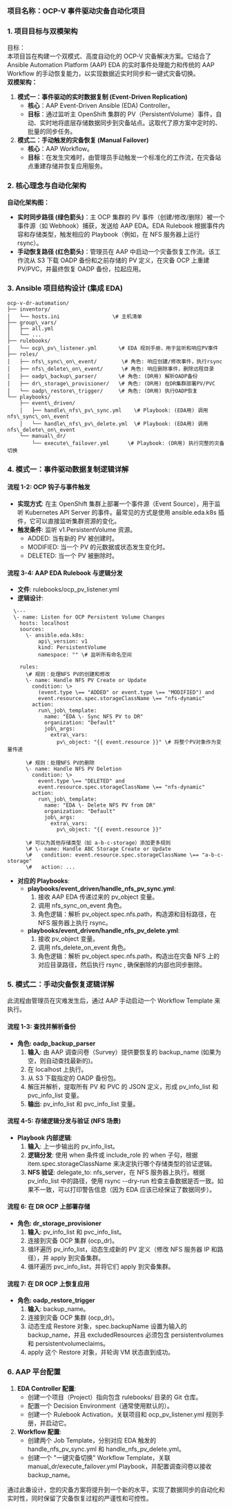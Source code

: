 ### 项目名称：OCP-V 事件驱动灾备自动化项目

### **1\. 项目目标与双模架构**

目标：  
本项目旨在构建一个双模式、高度自动化的 OCP-V 灾备解决方案。它结合了 Ansible Automation Platform (AAP) EDA 的实时事件处理能力和传统的 AAP Workflow 的手动恢复能力，以实现数据近实时同步和一键式灾备切换。  
**双模架构：**

1. **模式一：事件驱动的实时数据复制 (Event-Driven Replication)**  
   * **核心**：AAP Event-Driven Ansible (EDA) Controller。  
   * **目标**：通过监听主 OpenShift 集群的 PV（PersistentVolume）事件，自动、实时地将底层存储数据同步到灾备站点。这取代了原方案中定时的、批量的同步任务。  
2. **模式二：手动触发的灾备恢复 (Manual Failover)**  
   * **核心**：AAP Workflow。  
   * **目标**：在发生灾难时，由管理员手动触发一个标准化的工作流，在灾备站点重建存储并恢复应用服务。

### **2\. 核心理念与自动化架构**

**自动化架构图：**

* **实时同步路径 (绿色箭头)**：主 OCP 集群的 PV 事件（创建/修改/删除）被一个事件源（如 Webhook）捕获，发送给 AAP EDA。EDA Rulebook 根据事件内容和存储类型，触发相应的 Playbook（例如，在 NFS 服务器上运行 rsync）。  
* **手动恢复路径 (红色箭头)**：管理员在 AAP 中启动一个灾备恢复工作流。该工作流从 S3 下载 OADP 备份和之前存储的 PV 定义，在灾备 OCP 上重建 PV/PVC，并最终恢复 OADP 备份，拉起应用。

### **3\. Ansible 项目结构设计 (集成 EDA)**
```
ocp-v-dr-automation/  
├── inventory/  
│   └── hosts.ini                 \# 主机清单  
├── group\_vars/  
│   ├── all.yml  
│   └── ...  
├── rulebooks/  
│   └── ocp\_pv\_listener.yml       \# EDA 规则手册，用于监听和响应PV事件  
├── roles/  
│   ├── nfs\_sync\_on\_event/        \# 角色: 响应创建/修改事件，执行rsync  
│   ├── nfs\_delete\_on\_event/      \# 角色: 响应删除事件，删除远程目录  
│   ├── oadp\_backup\_parser/       \# 角色: (DR用) 解析OADP备份  
│   ├── dr\_storage\_provisioner/   \# 角色: (DR用) 在DR集群部署PV/PVC  
│   └── oadp\_restore\_trigger/     \# 角色: (DR用) 执行OADP恢复  
└── playbooks/  
    ├── event\_driven/  
    │   ├── handle\_nfs\_pv\_sync.yml    \# Playbook: (EDA用) 调用nfs\_sync\_on\_event  
    │   └── handle\_nfs\_pv\_delete.yml  \# Playbook: (EDA用) 调用nfs\_delete\_on\_event  
    └── manual\_dr/  
        └── execute\_failover.yml      \# Playbook: (DR用) 执行完整的灾备切换
```
### **4\. 模式一：事件驱动数据复制逻辑详解**

#### 流程 1-2: OCP 钩子与事件触发

* **实现方式**: 在主 OpenShift 集群上部署一个事件源（Event Source），用于监听 Kubernetes API Server 的事件。最常见的方式是使用 ansible.eda.k8s 插件，它可以直接监听集群资源的变化。  
* **触发条件**: 监听 v1.PersistentVolume 资源。  
  * ADDED: 当有新的 PV 被创建时。  
  * MODIFIED: 当一个 PV 的元数据或状态发生变化时。  
  * DELETED: 当一个 PV 被删除时。

#### 流程 3-4: AAP EDA Rulebook 与逻辑分发

* **文件**: rulebooks/ocp\_pv\_listener.yml  
* **逻辑设计**:  
```
  \---  
  \- name: Listen for OCP Persistent Volume Changes  
    hosts: localhost  
    sources:  
      \- ansible.eda.k8s:  
          api\_version: v1  
          kind: PersistentVolume  
          namespace: "" \# 监听所有命名空间

    rules:  
      \# 规则：处理NFS PV的创建和修改  
      \- name: Handle NFS PV Create or Update  
        condition: \>  
          (event.type \== "ADDED" or event.type \== "MODIFIED") and  
          event.resource.spec.storageClassName \== "nfs-dynamic"  
        action:  
          run\_job\_template:  
            name: "EDA \- Sync NFS PV to DR"  
            organization: "Default"  
            job\_args:  
              extra\_vars:  
                pv\_object: "{{ event.resource }}" \# 将整个PV对象作为变量传递

      \# 规则：处理NFS PV的删除  
      \- name: Handle NFS PV Deletion  
        condition: \>  
          event.type \== "DELETED" and  
          event.resource.spec.storageClassName \== "nfs-dynamic"  
        action:  
          run\_job\_template:  
            name: "EDA \- Delete NFS PV from DR"  
            organization: "Default"  
            job\_args:  
              extra\_vars:  
                pv\_object: "{{ event.resource }}"

      \# 可以为其他存储类型（如 a-b-c-storage）添加更多规则  
      \# \- name: Handle ABC Storage Create or Update  
      \#   condition: event.resource.spec.storageClassName \== "a-b-c-storage"  
      \#   action: ...
```
* **对应的 Playbooks**:  
  * **playbooks/event\_driven/handle\_nfs\_pv\_sync.yml**:  
    1. 接收 AAP EDA 传递过来的 pv\_object 变量。  
    2. 调用 nfs\_sync\_on\_event 角色。  
    3. 角色逻辑：解析 pv\_object.spec.nfs.path，构造源和目标路径，在 NFS 服务器上执行 rsync。  
  * **playbooks/event\_driven/handle\_nfs\_pv\_delete.yml**:  
    1. 接收 pv\_object 变量。  
    2. 调用 nfs\_delete\_on\_event 角色。  
    3. 角色逻辑：解析 pv\_object.spec.nfs.path，构造出在灾备 NFS 上的对应目录路径，然后执行 rsync , 确保删除的内部也同步删除。

### **5\. 模式二：手动灾备恢复逻辑详解**

此流程由管理员在灾难发生后，通过 AAP 手动启动一个 Workflow Template 来执行。

#### 流程 1-3: 查找并解析备份

* **角色: oadp\_backup\_parser**  
  1. **输入**: 由 AAP 调查问卷（Survey）提供要恢复的 backup\_name (如果为空，则自动查找最新的)。  
  2. 在 localhost 上执行。  
  3. 从 S3 下载指定的 OADP 备份包。  
  4. 解压并解析，提取所有 PV 和 PVC 的 JSON 定义，形成 pv\_info\_list 和 pvc\_info\_list 变量。  
  5. **输出**: pv\_info\_list 和 pvc\_info\_list 变量。

#### 流程 4-5: 存储逻辑分发与验证 (NFS 场景)

* **Playbook 内部逻辑**:  
  1. **输入**: 上一步输出的 pv\_info\_list。  
  2. **逻辑分发**: 使用 when 条件或 include\_role 的 when 子句，根据 item.spec.storageClassName 来决定执行哪个存储类型的验证逻辑。  
  3. **NFS 验证**: delegate\_to: nfs\_server，在 NFS 服务器上执行。根据 pv\_info\_list 中的路径，使用 rsync \--dry-run 检查主备数据是否一致。如果不一致，可以打印警告信息（因为 EDA 应该已经保证了数据同步）。

#### 流程 6: 在 DR OCP 上部署存储

* **角色: dr\_storage\_provisioner**  
  1. **输入**: pv\_info\_list 和 pvc\_info\_list。  
  2. 连接到灾备 OCP 集群 (ocp\_dr)。  
  3. 循环遍历 pv\_info\_list，动态生成新的 PV 定义（修改 NFS 服务器 IP 和路径），并 apply 到灾备集群。  
  4. 循环遍历 pvc\_info\_list，并将它们 apply 到灾备集群。

#### 流程 7: 在 DR OCP 上恢复应用

* **角色: oadp\_restore\_trigger**  
  1. **输入**: backup\_name。  
  2. 连接到灾备 OCP 集群 (ocp\_dr)。  
  3. 动态生成 Restore 对象，spec.backupName 设置为输入的 backup\_name，并且 excludedResources 必须包含 persistentvolumes 和 persistentvolumeclaims。  
  4. apply 这个 Restore 对象，并轮询 VM 状态直到成功。

### **6\. AAP 平台配置**

1. **EDA Controller 配置**:  
   * 创建一个项目（Project）指向包含 rulebooks/ 目录的 Git 仓库。  
   * 配置一个 Decision Environment（通常使用默认的）。  
   * 创建一个 Rulebook Activation，关联项目和 ocp\_pv\_listener.yml 规则手册，并启动它。  
2. **Workflow 配置**:  
   * 创建两个 Job Template，分别对应 EDA 触发的 handle\_nfs\_pv\_sync.yml 和 handle\_nfs\_pv\_delete.yml。  
   * 创建一个 "一键灾备切换" Workflow Template，关联 manual\_dr/execute\_failover.yml Playbook，并配置调查问卷以接收 backup\_name。

通过此番设计，您的灾备方案将提升到一个新的水平，实现了数据同步的自动化和实时性，同时保留了灾备恢复过程的严谨性和可控性。